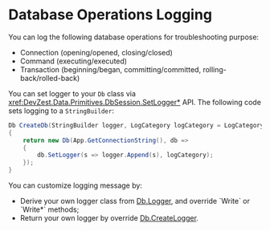 # Database Operations Logging

You can log the following database operations for troubleshooting purpose:

* Connection (opening/opened, closing/closed)
* Command (executing/executed)
* Transaction (beginning/began, committing/committed, rolling-back/rolled-back)

You can set logger to your `Db` class via <xref:DevZest.Data.Primitives.DbSession.SetLogger*> API. The following code sets logging to a `StringBuilder`:

```cs
Db CreateDb(StringBuilder logger, LogCategory logCategory = LogCategory.CommandText)
{
    return new Db(App.GetConnectionString(), db =>
    {
        db.SetLogger(s => logger.Append(s), logCategory);
    });
}
```

You can customize logging message by:

* Derive your own logger class from [Db.Logger](xref:DevZest.Data.Primitives.DbSession`3.Logger), and override `Write` or `Write*` methods;
* Return your own logger by override [Db.CreateLogger](xref:DevZest.Data.Primitives.DbSession`3.CreateLogger*).
